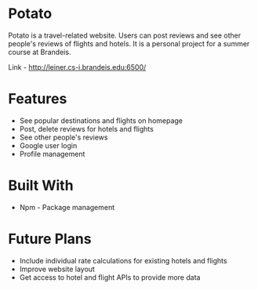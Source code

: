 # Potato
Potato is a travel-related website. Users can post reviews and see other people's reviews of flights and hotels. It is a personal project for a summer course at Brandeis.

Link - http://leiner.cs-i.brandeis.edu:6500/

# Features 
- See popular destinations and flights on homepage
- Post, delete reviews for hotels and flights 
- See other people's reviews 
- Google user login 
- Profile management 

# Built With 
- Npm - Package management 

# Future Plans 
- Include individual rate calculations for existing hotels and flights 
- Improve website layout 
- Get access to hotel and flight APIs to provide more data 

